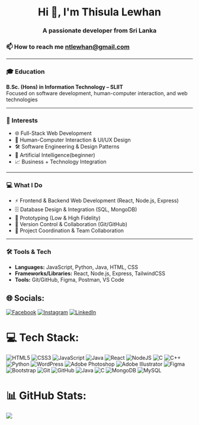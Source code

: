 <h1 align="center">Hi 👋, I'm Thisula Lewhan</h1>
<h3 align="center">A passionate developer from Sri Lanka</h3>

### 📫 How to reach me **ntlewhan@gmail.com**

---

### 🎓 Education  
**B.Sc. (Hons) in Information Technology – SLIIT**  
Focused on software development, human-computer interaction, and web technologies  

---

### 🔎 Interests  
- 🌐 Full-Stack Web Development  
- 🎨 Human-Computer Interaction & UI/UX Design  
- 🛠️ Software Engineering & Design Patterns  
- 🤖 Artificial Intelligence(beginner)  
- 📈 Business + Technology Integration  

---

### 💻 What I Do  
- ⚡ Frontend & Backend Web Development (React, Node.js, Express)  
- 🗄️ Database Design & Integration (SQL, MongoDB)  
- 📝 Prototyping (Low & High Fidelity)  
- 🔧 Version Control & Collaboration (Git/GitHub)  
- 📅 Project Coordination & Team Collaboration  

---

### 🛠️ Tools & Tech  
- **Languages:** JavaScript, Python, Java, HTML, CSS  
- **Frameworks/Libraries:** React, Node.js, Express, TailwindCSS
- **Tools:** Git/GitHub, Figma, Postman, VS Code  

## 🌐 Socials:
[![Facebook](https://img.shields.io/badge/Facebook-%231877F2.svg?logo=Facebook&logoColor=white)](https://www.facebook.com/n.thisula/) [![Instagram](https://img.shields.io/badge/Instagram-%23E4405F.svg?logo=Instagram&logoColor=white)](https://instagram.com/thisula._) [![LinkedIn](https://img.shields.io/badge/LinkedIn-%230077B5.svg?logo=linkedin&logoColor=white)](http://linkedin.com/in/thisula-lewhan) 

# 💻 Tech Stack:
![HTML5](https://img.shields.io/badge/html5-%23E34F26.svg?style=for-the-badge&logo=html5&logoColor=white) ![CSS3](https://img.shields.io/badge/css3-%231572B6.svg?style=for-the-badge&logo=css3&logoColor=white) ![JavaScript](https://img.shields.io/badge/javascript-%23323330.svg?style=for-the-badge&logo=javascript&logoColor=%23F7DF1E) ![Java](https://img.shields.io/badge/java-%23ED8B00.svg?style=for-the-badge&logo=openjdk&logoColor=white) ![React](https://img.shields.io/badge/react-%2320232a.svg?style=for-the-badge&logo=react&logoColor=%2361DAFB) ![NodeJS](https://img.shields.io/badge/node.js-6DA55F?style=for-the-badge&logo=node.js&logoColor=white) ![C](https://img.shields.io/badge/c-%2300599C.svg?style=for-the-badge&logo=c&logoColor=white) ![C++](https://img.shields.io/badge/c++-%2300599C.svg?style=for-the-badge&logo=c%2B%2B&logoColor=white) ![Python](https://img.shields.io/badge/python-3670A0?style=for-the-badge&logo=python&logoColor=ffdd54) ![WordPress](https://img.shields.io/badge/WordPress-%23117AC9.svg?style=for-the-badge&logo=WordPress&logoColor=white) ![Adobe Photoshop](https://img.shields.io/badge/adobe%20photoshop-%2331A8FF.svg?style=for-the-badge&logo=adobe%20photoshop&logoColor=white) ![Adobe Illustrator](https://img.shields.io/badge/adobe%20illustrator-%23FF9A00.svg?style=for-the-badge&logo=adobe%20illustrator&logoColor=white) ![Figma](https://img.shields.io/badge/figma-%23F24E1E.svg?style=for-the-badge&logo=figma&logoColor=white) ![Bootstrap](https://img.shields.io/badge/bootstrap-%238511FA.svg?style=for-the-badge&logo=bootstrap&logoColor=white) ![Git](https://img.shields.io/badge/git-%23F05033.svg?style=for-the-badge&logo=git&logoColor=white) ![GitHub](https://img.shields.io/badge/github-%23121011.svg?style=for-the-badge&logo=github&logoColor=white) ![Java](https://img.shields.io/badge/java-%23ED8B00.svg?style=for-the-badge&logo=openjdk&logoColor=white) ![C](https://img.shields.io/badge/c-%2300599C.svg?style=for-the-badge&logo=c&logoColor=white) ![MongoDB](https://img.shields.io/badge/MongoDB-%234ea94b.svg?style=for-the-badge&logo=mongodb&logoColor=white) ![MySQL](https://img.shields.io/badge/mysql-4479A1.svg?style=for-the-badge&logo=mysql&logoColor=white)
# 📊 GitHub Stats:
![](https://github-readme-stats.vercel.app/api/top-langs/?username=thisulalewhan&theme=dark&hide_border=false&include_all_commits=false&count_private=false&layout=compact)

<!-- Proudly created with GPRM ( https://gprm.itsvg.in ) -->
